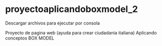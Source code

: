 # proyectoaplicandoboxmodel_2
Descargar archivos para ejecutar por consola

Proyecto de pagina web (ayuda para crear ciudadania italiana)
Aplicando conceptos BOX MODEL
